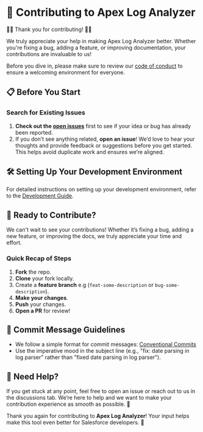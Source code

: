 # 🤝 Contributing to Apex Log Analyzer

🎉🥳 Thank you for contributing! 🥳🎉

We truly appreciate your help in making Apex Log Analyzer better. Whether you're fixing a bug, adding a feature, or improving documentation, your contributions are invaluable to us!

Before you dive in, please make sure to review our [code of conduct](https://github.com/certinia/debug-log-analyzer/blob/main/CODE_OF_CONDUCT.md) to ensure a welcoming environment for everyone.

## 📋 Before You Start

### Search for Existing Issues

1. **Check out the [open issues](https://github.com/certinia/debug-log-analyzer/issues)** first to see if your idea or bug has already been reported.
2. If you don’t see anything related, **open an issue**! We’d love to hear your thoughts and provide feedback or suggestions before you get started. This helps avoid duplicate work and ensures we’re aligned.

## 🛠️ Setting Up Your Development Environment

For detailed instructions on setting up your development environment, refer to the [Development Guide](https://github.com/certinia/debug-log-analyzer/blob/main/DEVELOPING.md).

## 🚀 Ready to Contribute?

We can't wait to see your contributions! Whether it’s fixing a bug, adding a new feature, or improving the docs, we truly appreciate your time and effort.

### Quick Recap of Steps

1. **Fork** the repo.
2. **Clone** your fork locally.
3. Create a **feature branch** e.g (`feat-some-description` or `bug-some-description`).
4. **Make your changes**.
5. **Push** your changes.
6. **Open a PR** for review!

## 📅 Commit Message Guidelines

- We follow a simple format for commit messages: [Conventional Commits](https://www.conventionalcommits.org/en/v1.0.0/)
- Use the imperative mood in the subject line (e.g., "fix: date parsing in log parser" rather than "fixed date parsing in log parser").

## 💬 Need Help?

If you get stuck at any point, feel free to open an issue or reach out to us in the discussions tab. We’re here to help and we want to make your contribution experience as smooth as possible. 🤗

Thank you again for contributing to **Apex Log Analyzer**! Your input helps make this tool even better for Salesforce developers. 🙌
